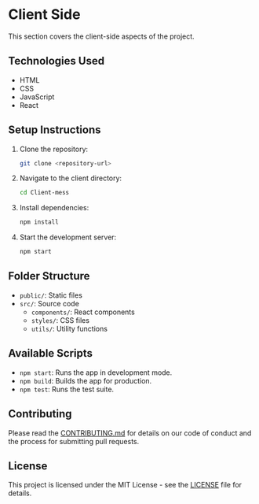 # Client Side

This section covers the client-side aspects of the project.

## Technologies Used
- HTML
- CSS
- JavaScript
- React

## Setup Instructions
1. Clone the repository:
    ```sh
    git clone <repository-url>
    ```
2. Navigate to the client directory:
    ```sh
    cd Client-mess
    ```
3. Install dependencies:
    ```sh
    npm install
    ```
4. Start the development server:
    ```sh
    npm start
    ```

## Folder Structure
- `public/`: Static files
- `src/`: Source code
  - `components/`: React components
  - `styles/`: CSS files
  - `utils/`: Utility functions

## Available Scripts
- `npm start`: Runs the app in development mode.
- `npm build`: Builds the app for production.
- `npm test`: Runs the test suite.

## Contributing
Please read the [CONTRIBUTING.md](CONTRIBUTING.md) for details on our code of conduct and the process for submitting pull requests.

## License
This project is licensed under the MIT License - see the [LICENSE](LICENSE) file for details.